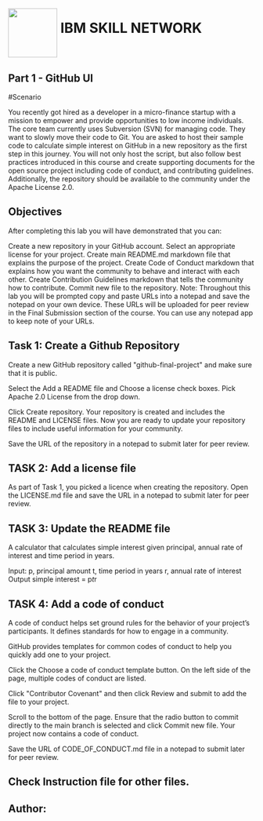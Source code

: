 #  <a href="url"><img src="https://www.bing.com/images/search?view=detailV2&ccid=0hF7RT6k&id=F1CA808ED08CE2B8FA06F391E6B23735EEE3D3D7&thid=OIP.0hF7RT6ka911WM2fpgxDzgAAAA&mediaurl=https%3A%2F%2Fi.pinimg.com%2Foriginals%2F12%2F1e%2F31%2F121e31f5626f772a128223a5e58c6b16.jpg&cdnurl=https%3A%2F%2Fth.bing.com%2Fth%2Fid%2FR.d2117b453ea46bdd7558cd9fa60c43ce%3Frik%3D19Pj7jU3suaR8w%26pid%3DImgRaw%26r%3D0&exph=200&expw=200&q=IBM+skill+network&simid=608042570686495988&form=IRPRST&ck=FE375BEBB29B17C1BC8667251811B5EC&selectedindex=0&ajaxhist=0&ajaxserp=0&vt=0&sim=11" align="middle" width="100" height="100"></a> IBM SKILL NETWORK

## Part 1 - GitHub UI

#Scenario

You recently got hired as a developer in a micro-finance startup with a mission to empower and provide opportunities to low income individuals. The core team currently uses Subversion (SVN) for managing code. They want to slowly move their code to Git. You are asked to host their sample code to calculate simple interest on GitHub in a new repository as the first step in this journey. You will not only host the script, but also follow best practices introduced in this course and create supporting documents for the open source project including code of conduct, and contributing guidelines. Additionally, the repository should be available to the community under the Apache License 2.0.

## Objectives

After completing this lab you will have demonstrated that you can:

Create a new repository in your GitHub account.
Select an appropriate license for your project.
Create main README.md markdown file that explains the purpose of the project.
Create Code of Conduct markdown that explains how you want the community to behave and interact with each other.
Create Contribution Guidelines markdown that tells the community how to contribute.
Commit new file to the repository.
Note: Throughout this lab you will be prompted copy and paste URLs into a notepad and save the notepad on your own device. These URLs will be uploaded for peer review in the Final Submission section of the course. You can use any notepad app to keep note of your URLs.

## Task 1: Create a Github Repository

Create a new GitHub repository called "github-final-project" and make sure that it is public.

Select the Add a README file and Choose a license check boxes. Pick Apache 2.0 License from the drop down.

Click Create repository. Your repository is created and includes the README and LICENSE files. Now you are ready to update your repository files to include useful information for your community.

Save the URL of the repository in a notepad to submit later for peer review.


## TASK 2:  Add a license file

As part of Task 1, you picked a licence when creating the repository.
Open the LICENSE.md file and save the URL in a notepad to submit later for peer review.

## TASK 3: Update the README file

A calculator that calculates simple interest given principal, annual rate of interest and time period in years.

Input:
   p, principal amount
   t, time period in years
   r, annual rate of interest
Output
   simple interest = p*t*r


## TASK 4: Add a code of conduct

A code of conduct helps set ground rules for the behavior of your project’s participants. It defines standards for how to engage in a community.

GitHub provides templates for common codes of conduct to help you quickly add one to your project.

Click the Choose a code of conduct template button. On the left side of the page, multiple codes of conduct are listed.

Click "Contributor Covenant" and then click Review and submit to add the file to your project.

Scroll to the bottom of the page. Ensure that the radio button to commit directly to the main branch is selected and click Commit new file. Your project now contains a code of conduct.

Save the URL of CODE_OF_CONDUCT.md file in a notepad to submit later for peer review.

## Check Instruction file for other files. 

## Author:


